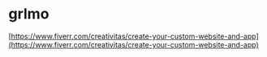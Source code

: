 # grlmo

[https://www.fiverr.com/creativitas/create-your-custom-website-and-app](https://www.fiverr.com/creativitas/create-your-custom-website-and-app)
